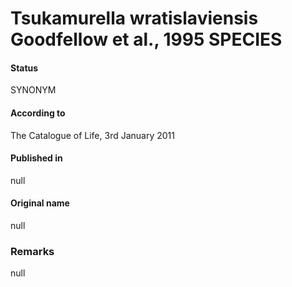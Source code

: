 # Tsukamurella wratislaviensis Goodfellow et al., 1995 SPECIES

#### Status
SYNONYM

#### According to
The Catalogue of Life, 3rd January 2011

#### Published in
null

#### Original name
null

### Remarks
null